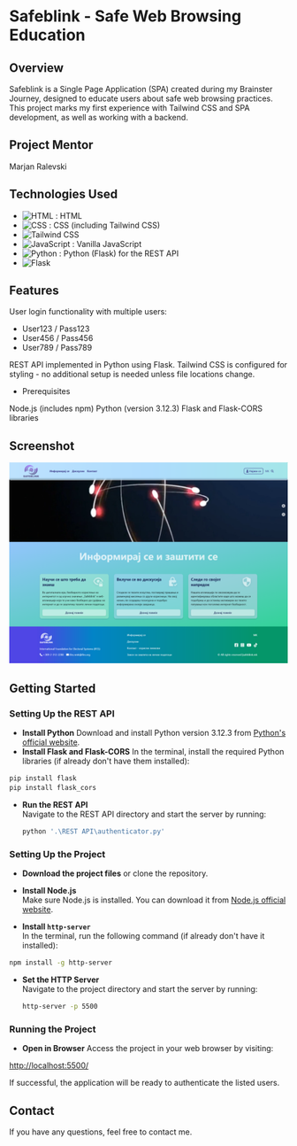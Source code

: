 # Safeblink - Safe Web Browsing Education

## Overview

Safeblink is a Single Page Application (SPA) created during my Brainster Journey, designed to educate users about safe web browsing practices. This project marks my first experience with Tailwind CSS and SPA development, as well as working with a backend.

## Project Mentor

Marjan Ralevski

## Technologies Used

- ![HTML](https://img.shields.io/badge/HTML-E34F26?style=for-the-badge&logo=html5&logoColor=white) : HTML
- ![CSS](https://img.shields.io/badge/CSS-1572B6?style=for-the-badge&logo=css3&logoColor=white) : CSS (including Tailwind CSS)
- ![Tailwind CSS](https://img.shields.io/badge/Tailwind%20CSS-38B2AC?style=for-the-badge&logo=tailwind-css&logoColor=white)
- ![JavaScript](https://img.shields.io/badge/JavaScript-F7DF1E?style=for-the-badge&logo=javascript&logoColor=black) : Vanilla JavaScript
- ![Python](https://img.shields.io/badge/Python-3776AB?style=for-the-badge&logo=python&logoColor=white) : Python (Flask) for the REST API
- ![Flask](https://img.shields.io/badge/Flask-000000?style=for-the-badge&logo=flask&logoColor=white)

## Features

User login functionality with multiple users:

- User123 / Pass123
- User456 / Pass456
- User789 / Pass789

REST API implemented in Python using Flask.
Tailwind CSS is configured for styling - no additional setup is needed unless file locations change.

- Prerequisites

Node.js (includes npm)
Python (version 3.12.3)
Flask and Flask-CORS libraries

## Screenshot

![Safeblink Screenshot](/screenshot.png)

## Getting Started

### Setting Up the REST API

- **Install Python**
  Download and install Python version 3.12.3 from [Python's official website](https://www.python.org/).
- **Install Flask and Flask-CORS**
  In the terminal, install the required Python libraries (if already don't have them installed):

```bash
pip install flask
pip install flask_cors

```

- **Run the REST API**  
  Navigate to the REST API directory and start the server by running:

  ```bash
  python '.\REST API\authenticator.py'

  ```

### Setting Up the Project

- **Download the project files** or clone the repository.

- **Install Node.js**  
  Make sure Node.js is installed. You can download it from [Node.js official website](https://nodejs.org/).

- **Install `http-server`**  
  In the terminal, run the following command (if already don't have it installed):

```bash
npm install -g http-server

```

- **Set the HTTP Server**  
  Navigate to the project directory and start the server by running:

  ```bash
  http-server -p 5500
  ```

### Running the Project

- **Open in Browser**
  Access the project in your web browser by visiting:

[http://localhost:5500/](http://localhost:5500/)

If successful, the application will be ready to authenticate the listed users.

## Contact

If you have any questions, feel free to contact me.
